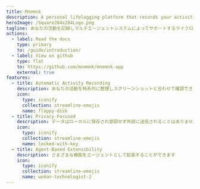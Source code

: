 ```yaml
---
title: Mnemnk
description: A personal lifelogging platform that records your activities and enhances them through a continuously running multi-agent system.
heroImage: /Square284x284Logo.png
tagline: あなたの活動を記録しマルチエージェントシステムによってサポートするライフロギングプラットフォーム
actions:
  - label: Read the docs
    type: primary
    to: /guide/introduction/
  - label: View on github
    type: flat
    to: https://github.com/mnemnk/mnemnk-app
    external: true
features:
  - title: Automatic Activity Recording
    description: あなたの活動を時系列に整理しスクリーンショットと合わせて確認できます
    icon:
      type: iconify
      collection: streamline-emojis
      name: floppy-disk
  - title: Privacy-Focused
    description: データはローカルに保存され意図せず外部に送信されることはありません
    icon:
      type: iconify
      collection: streamline-emojis
      name: locked-with-key
  - title: Agent-Based Extensibility
    description: さまざまな機能をエージェントとして拡張することができます
    icon:
      type: iconify
      collection: streamline-emojis
      name: woman-technologist-2
---
```

